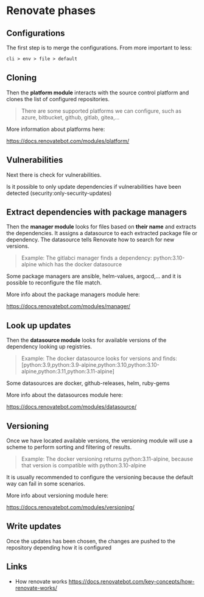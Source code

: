 # Renovate phases

## Configurations

The first step is to merge the configurations. From more important to less:

```txt
cli > env > file > default
```

## Cloning

Then the **platform module** interacts with the source control platform and clones the list of configured repositories.

> There are some supported platforms we can configure, such as azure, bitbucket, github, gitlab, gitea,...

More information about platforms here:

<https://docs.renovatebot.com/modules/platform/>

## Vulnerabilities

Next there is check for vulnerabilities.

Is it possible to only update dependencies if vulnerabilities have been detected (security:only-security-updates)

## Extract dependencies with package managers

Then the **manager module** looks for files based on **their name** and extracts the dependencies.
It assigns a datasource to each extracted package file or dependency. The datasource tells Renovate how to search for new versions.

> Example: The gitlabci manager finds a dependency: python:3.10-alpine which has the docker datasource

Some package managers are ansible, helm-values, argocd,... and it is possible to reconfigure the file match.

More info about the package managers module here:

<https://docs.renovatebot.com/modules/manager/>

## Look up updates

Then the **datasource module** looks for available versions of the dependency looking up registries.

> Example: The docker datasource looks for versions and finds: [python:3.9,python:3.9-alpine,python:3.10,python:3.10-alpine,python:3.11,python:3.11-alpine]

Some datasources are docker, github-releases, helm, ruby-gems

More info about the datasources module here:

<https://docs.renovatebot.com/modules/datasource/>

## Versioning

Once we have located available versions, the versioning module will use a scheme to perform sorting and filtering of results.

> Example: The docker versioning returns python:3.11-alpine, because that version is compatible with python:3.10-alpine

It is usually recommended to configure the versioning because the default way can fail in some scenarios.

More info about versioning module here:

<https://docs.renovatebot.com/modules/versioning/>

## Write updates

Once the updates has been chosen, the changes are pushed to the repository depending how it is configured

## Links

- How renovate works
<https://docs.renovatebot.com/key-concepts/how-renovate-works/>
